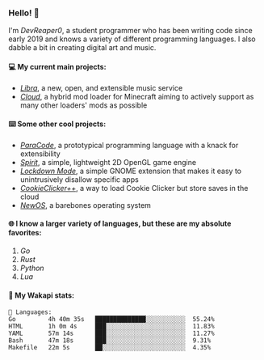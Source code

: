 ### Hello! 👋

I'm _DevReaper0_, a student programmer who has been writing code since early 2019 and knows a variety of different programming languages. I also dabble a bit in creating digital art and music.

#### 💻 My current main projects:

-   _[Libra](https://github.com/LibraMusic)_, a new, open, and extensible music service
-   _[Cloud](https://github.com/CloudLoaderMC/CloudLoader)_, a hybrid mod loader for Minecraft aiming to actively support as many other loaders' mods as possible

#### ⌨️ Some other cool projects:

-   _[ParaCode](https://github.com/ParaCodeLang/ParaCode)_, a prototypical programming language with a knack for extensibility
-   _[Spirit](https://gitlab.com/DevReaper0/SpiritEngine)_, a simple, lightweight 2D OpenGL game engine
-   _[Lockdown Mode](https://github.com/DevReaper0/GNOME-LockdownMode)_, a simple GNOME extension that makes it easy to unintrusively disallow specific apps
-   _[CookieClicker++](https://github.com/DevReaper0/CookieClickerPlusPlus)_, a way to load Cookie Clicker but store saves in the cloud
-   _[NewOS](https://github.com/DevReaper0/NewOS)_, a barebones operating system

#### 🌐 I know a larger variety of languages, but these are my absolute favorites:

1. _Go_
2. _Rust_
3. _Python_
4. _Lua_

#### 📡 My Wakapi stats:

```text
💾 Languages:
Go         4h 40m 35s   ██████████████░░░░░░░░░░░  55.24%
HTML       1h 0m 4s     ███░░░░░░░░░░░░░░░░░░░░░░  11.83%
YAML       57m 14s      ███░░░░░░░░░░░░░░░░░░░░░░  11.27%
Bash       47m 18s      ███░░░░░░░░░░░░░░░░░░░░░░  9.31%
Makefile   22m 5s       ██░░░░░░░░░░░░░░░░░░░░░░░  4.35%
```
